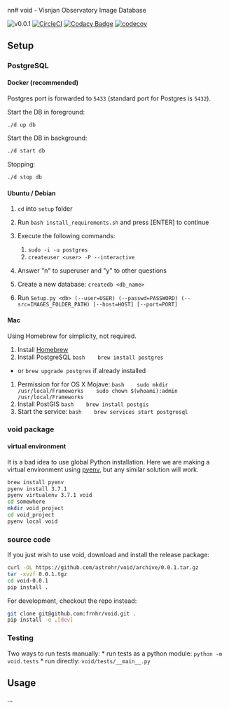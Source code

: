 nn\# void - Visnjan Observatory Image Database

![v0.0.1](https://img.shields.io/badge/version-0.0.1-blue.svg) [![CircleCI](https://circleci.com/gh/astrohr/void.svg?style=shield)](https://circleci.com/gh/astrohr/void) [![Codacy Badge](https://api.codacy.com/project/badge/Grade/8a3cfe48e7104832bb5170751f720718)](https://www.codacy.com/app/astrohr/void?utm_source=github.com&utm_medium=referral&utm_content=astrohr/void&utm_campaign=Badge_Grade) [![codecov](https://codecov.io/gh/astrohr/void/branch/master/graph/badge.svg)](https://codecov.io/gh/astrohr/void)

Setup
-----

### PostgreSQL

#### Docker (recommended)

Postgres port is forwarded to `5433` (standard port for Postgres is `5432`).

Start the DB in foreground:
``` bash
./d up db
```

Start the DB in background:
``` bash
./d start db
```

Stopping:
``` bash
./d stop db
```

#### Ubuntu / Debian

1.  `cd` into `setup` folder

2.  Run `bash install_requirements.sh` and press \[ENTER\] to continue

3.  Execute the following commands:
    1.  `sudo -i -u postgres`
    2.  `createuser <user> -P --interactive`
4.  Answer "n" to superuser and "y" to other questions

5.  Create a new database: `createdb <db_name>`

6.  Run `Setup.py <db> (--user=USER) (--passwd=PASSWORD) (--src=IMAGES_FOLDER_PATH) [--host=HOST] [--port=PORT]`

#### Mac

Using Homebrew for simplicity, not required.

1.  Install [Homebrew](https://brew.sh/)
2.  Install PostgreSQL `bash    brew install postgres`

-   or `brew upgrade postgres` if already installed

1.  Permission for for OS X Mojave: `bash    sudo mkdir /usr/local/Frameworks    sudo chown $(whoami):admin /usr/local/Frameworks`
2.  Install PostGIS `bash    brew install postgis`
3.  Start the service: `bash    brew services start postgresql`

### void package

#### virtual environment

It is a bad idea to use global Python installation. Here we are making a virtual environment using [pyenv](https://github.com/pyenv/pyenv), but any similar solution will work.

``` bash
brew install pyenv
pyenv install 3.7.1
pyenv virtualenv 3.7.1 void
cd somewhere
mkdir void_project
cd void_project
pyenv local void
```

### source code

If you just wish to use void, download and install the release package:

``` bash
curl -OL https://github.com/astrohr/void/archive/0.0.1.tar.gz
tar -xvzf 0.0.1.tgz
cd void-0.0.1
pip install .
```

For development, checkout the repo instead:

``` bash
git clone git@github.com:frnhr/void.git .
pip install -e .[dev]
```

### Testing

Two ways to run tests manually: \* run tests as a python module: `python -m void.tests` \* run directly: `void/tests/__main__.py`

Usage
-----

...
